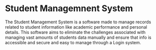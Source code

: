 # Student Managemnent System
 The Student Management System is a software made to manage records related to student information like academic performance and personal details. This software aims to eliminate the challenges associated with managing vast amounts of students data manually  and ensure that info is accessible and secure and easy to manage through a Login system.
